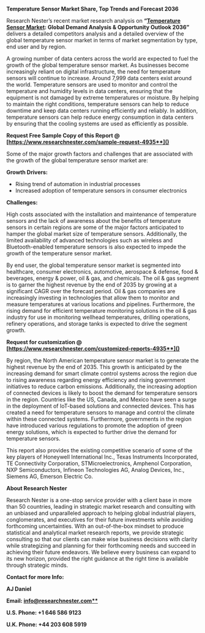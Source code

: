 ﻿**Temperature Sensor Market Share, Top Trends and Forecast 2036**

Research Nester’s recent market research analysis on **“[Temperature Sensor Market](https://www.researchnester.com/reports/temperature-sensor-market/4935): Global Demand Analysis & Opportunity Outlook 2036”** delivers a detailed competitors analysis and a detailed overview of the global temperature sensor market in terms of market segmentation by type, end user and by region. 

A growing number of data centers across the world are expected to fuel the growth of the global temperature sensor market. As businesses become increasingly reliant on digital infrastructure, the need for temperature sensors will continue to increase. Around 7,999 data centers exist around the world. Temperature sensors are used to monitor and control the temperature and humidity levels in data centers, ensuring that the equipment is not damaged by extreme temperatures or moisture. By helping to maintain the right conditions, temperature sensors can help to reduce downtime and keep data centers running efficiently and reliably. In addition, temperature sensors can help reduce energy consumption in data centers by ensuring that the cooling systems are used as efficiently as possible.

<a name="_hlk170729940"></a><a name="_hlk170730647"></a>**Request Free Sample Copy of this Report @ [https://www.researchnester.com/sample-request-4935**]()**

Some of the major growth factors and challenges that are associated with the growth of the global temperature sensor market are: 

**Growth Drivers:**

- Rising trend of automation in industrial processes
- Increased adoption of temperature sensors in consumer electronics

**Challenges:**

High costs associated with the installation and maintenance of temperature sensors and the lack of awareness about the benefits of temperature sensors in certain regions are some of the major factors anticipated to hamper the global market size of temperature sensors. Additionally, the limited availability of advanced technologies such as wireless and Bluetooth-enabled temperature sensors is also expected to impede the growth of the temperature sensor market.

By end user, the global temperature sensor market is segmented into healthcare, consumer electronics, automotive, aerospace & defense, food & beverages, energy & power, oil & gas, and chemicals. The oil & gas segment is to garner the highest revenue by the end of 2035 by growing at a significant CAGR over the forecast period. Oil & gas companies are increasingly investing in technologies that allow them to monitor and measure temperatures at various locations and pipelines. Furthermore, the rising demand for efficient temperature monitoring solutions in the oil & gas industry for use in monitoring wellhead temperatures, drilling operations, refinery operations, and storage tanks is expected to drive the segment growth.

<a name="_hlk170729979"></a>**Request for customization @ [https://www.researchnester.com/customized-reports-4935**]()**

By region, the North American temperature sensor market is to generate the highest revenue by the end of 2035. This growth is anticipated by the increasing demand for smart climate control systems across the region due to rising awareness regarding energy efficiency and rising government initiatives to reduce carbon emissions. Additionally, the increasing adoption of connected devices is likely to boost the demand for temperature sensors in the region. Countries like the US, Canada, and Mexico have seen a surge in the deployment of IoT-based solutions and connected devices. This has created a need for temperature sensors to manage and control the climate within these connected systems. Furthermore, governments in the region have introduced various regulations to promote the adoption of green energy solutions, which is expected to further drive the demand for temperature sensors.

This report also provides the existing competitive scenario of some of the key players of Honeywell International Inc., Texas Instruments Incorporated, TE Connectivity Corporation, STMicroelectronics, Amphenol Corporation, NXP Semiconductors, Infineon Technologies AG, Analog Devices, Inc., Siemens AG, Emerson Electric Co.

<a name="_hlk170730016"></a>**About Research Nester**

Research Nester is a one-stop service provider with a client base in more than 50 countries, leading in strategic market research and consulting with an unbiased and unparalleled approach to helping global industrial players, conglomerates, and executives for their future investments while avoiding forthcoming uncertainties. With an out-of-the-box mindset to produce statistical and analytical market research reports, we provide strategic consulting so that our clients can make wise business decisions with clarity while strategizing and planning for their forthcoming needs and succeed in achieving their future endeavors. We believe every business can expand to its new horizon, provided the right guidance at the right time is available through strategic minds.

**Contact for more Info:**

**AJ Daniel**

**Email: [info@researchnester.com**](mailto:info@researchnester.com)**

**U.S. Phone: +1 646 586 9123** 

**U.K. Phone: +44 203 608 5919**
